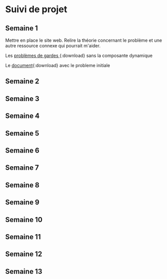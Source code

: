 # Suivi de projet

## Semaine 1
Mettre en place le site web. Relire la théorie concernant le problème et une autre ressource connexe qui pourrait m'aider.

Les [ problèmes de gardes ](https://www.researchgate.net/publication/264123208_Protecting_a_Graph_with_Mobile_Guards){:download}
sans la composante dynamique

Le [document](/home/antony/Documents/GitHub/Eternal-Domination-On-Dynamic-Graphs/UTF-8Eternal_domination_in_dynamic_graphs-2.pdf){:download} avec le probleme initiale
## Semaine 2

## Semaine 3

## Semaine 4

## Semaine 5

## Semaine 6

## Semaine 7

## Semaine 8

## Semaine 9

## Semaine 10

## Semaine 11

## Semaine 12

## Semaine 13
